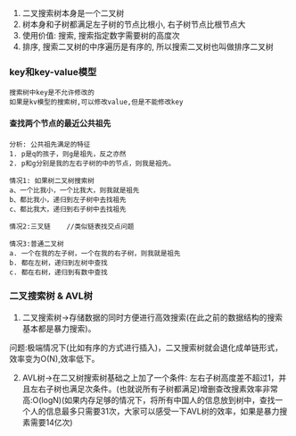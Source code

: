 1. 二叉搜索树本身是一个二叉树
2. 树本身和子树都满足左子树的节点比根小, 右子树节点比根节点大
3. 使用价值: 搜索, 搜索指定数字需要树的高度次
4. 排序, 搜索二叉树的中序遍历是有序的, 所以搜索二叉树也叫做排序二叉树
### key和key-value模型
    搜索树中key是不允许修改的
    如果是kv模型的搜索树,可以修改value,但是不能修改key
#### 查找两个节点的最近公共祖先
    分析: 公共祖先满足的特征
    1. p是q的孩子，则g是祖先，反之亦然
    2. p和g分别是我的左右子树的中的节点，则我是祖先。
   
    情况1: 如果树二叉树搜索树
    a、一个比我小，一个比我大，则我就是祖先
    b、都比我小，递归到左子树中去找祖先
    c、都比我大，递归到右子树中去找祖先

    情况2:三叉链    //类似链表找交点问题

    情况3:普通二叉树
    a. 一个在我的左子树，一个在我的右子树，则我就是祖先
    b. 都在左树，递归到左树中查找
    c. 都在右树，递归到有数中查找
### 二叉搜索树 & AVL树
1. 二叉搜索树->存储数据的同时方便进行高效搜索(在此之前的数据结构的搜索基本都是暴力搜索)。

问题:极端情况下(比如有序的方式进行插入)，二又搜索树就会退化成单链形式，效率变为O(N),效率低下。

2. AVL树->在二又树搜索树基础之上加了一个条件: 左右子树高度差不超过1，并且左右子树也满足次条件。(也就说所有子树都满足)增删查改搜素效率非常高:O(logN)(如果内存足够的情况下，将所有中国人的信息放到树中，查找一个人的信息最多只需要31次，大家可以感受一下AVL树的效率，如果是暴力搜素需要14亿次)